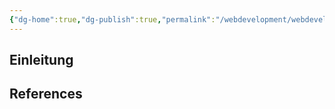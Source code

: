 ```yaml
---
{"dg-home":true,"dg-publish":true,"permalink":"/webdevelopment/webdeveloper-guideline-2023/","tags":["gardenEntry"],"dgPassFrontmatter":true,"noteIcon":""}
---
```



## Einleitung




## References
